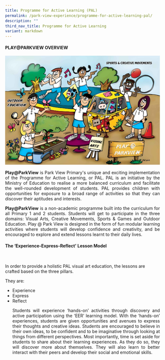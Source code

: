 ```yaml
---
title: Programme for Active Learning (PAL)
permalink: /park-view-experience/programme-for-active-learning-pal/
description: ""
third_nav_title: Programme for Active Learning
variant: markdown
---
```

<h4> PLAY@PARKVIEW OVERVIEW</h4>

![Park View Experience](/images/Park%20View%20Experience/play_parkview2023.jpg)

<p align="justify"><b>Play@ParkView</b> is Park View Primary's unique and exciting implementation of the Programme for Active Learning, or PAL. PAL is an initiative by the Ministry of Education to realise a more balanced curriculum and facilitate the well-rounded development of students. PAL provides children with opportunities for exposure to a broad range of activities so that they can discover their aptitudes and interests.</p>

<p align="justify"><b>Play@ParkView</b> is a non-academic programme built into the curriculum for all Primary 1 and 2 students. Students will get to participate in the three domains: Visual Arts, Creative Movements, Sports &amp; Games and Outdoor Education. Play @ Park View is designed in the form of fun modular learning activities where students will develop confidence and creativity, and be encouraged to explore and extend lessons learnt to their daily lives.</p>

<h4> The ‘Experience-Express-Reflect' Lesson Model</h4>

<img src="/images/Park%20View%20Experience/The%20‘Experience-Express-Reflect'%20Lesson%20Model_1.png" alt="" style="width:90%">

<p>In order to provide a holistic PAL visual art education, the lessons are crafted based on the three pillars.</p>

  

They are:
<ul>
<li>Experience</li>
<li> Express</li>
<li>Reflect</li>

  

<p align="justify">Students will experience ‘hands-on’ activities through discovery and active participation using the ‘EER’ learning model. With the ‘hands-on’ experiences, students are given opportunities and avenues to express their thoughts and creative ideas. Students are encouraged to believe in their own ideas, to be confident and to be imaginative through looking at things from different perspectives. Most importantly, time is set aside for students to share about their learning experiences. As they do so, they will discover more about themselves. They will also learn to better interact with their peers and develop their social and emotional skills.</p></ul>